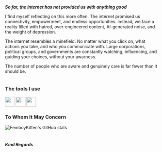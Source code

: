 ***So far, the internet has not provided us with anything good***

I find myself reflecting on this more often. The internet promised us connectivity, empowerment, and endless opportunities. Instead, we face a reality filled with hatred, over-engineered content, AI-generated noise, and the weight of depression.

The internet resembles a minefield. No matter what you click on, what actions you take, and who you communicate with. Large corporations, political groups, and governments are constantly watching, influencing, and guiding your choices, without your awarness.

The number of people who are aware and genuinely care is far fewer than it should be.

# 
### The tools I use

<img align="Left" width="32px" src="https://cdn.jsdelivr.net/gh/devicons/devicon@latest/icons/nixos/nixos-original.svg" />
<img align="Left" width="32px" src="https://cdn.jsdelivr.net/gh/devicons/devicon@latest/icons/neovim/neovim-original.svg" />
<img align="Left" width="32px" src="https://cdn.jsdelivr.net/gh/devicons/devicon@latest/icons/c/c-original.svg" />     
<br />   
   

#
### To Whom It May Concern

![FemboyKitten's GitHub stats](https://github-readme-stats.vercel.app/api?username=FemboyKitten&show_icons=true&theme=nord)

#
***Kind Regards***
